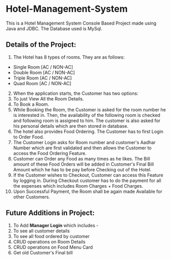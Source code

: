 # Hotel-Management-System
This is a Hotel Management System Console Based Project made using Java and JDBC. The Database used is MySql.

## Details of the Project:
1. The Hotel has 8 types of rooms. 
They are as follows:
  - Single Room [AC / NON-AC]
  - Double Room [AC / NON-AC]
  - Triple Room [AC / NON-AC]
  - Quad Room [AC / NON-AC]
2. When the application starts, the Customer has two options: 
  1. To just View All the Room Details. 
  2. To Book a Room.
3. While Booking the Room, the Customer is asked for the room number he is interested in. Then, the availability of the following room is checked and following room is assigned to him. The customer is also asked for his personal details which are then stored in database.
4. The hotel also provides Food Ordering. The Customer has to first Login to Order Food. 
5. The Customer Login asks for Room number and customer's Aadhar Number which are first validated and then allows the Customer to access the Food Ordering Feature.
6. Customer can Order any Food as many times as he likes. The Bill amount of these Food Orders will be added in Customer's Final Bill Amount which he has to be pay before Checking out of the Hotel.
7. If the Customer wishes to Checkout, Customer can access this Feature by logging in. During Checkout customer has to do the payment for all the expenses which includes Room Charges + Food Charges.
8. Upon Successful Payment, the Room shall be again made Available for other Customers. 


## Future Additions in Project:
1. To Add **Manager Login** which includes -
  1. To see all customer details
  2. To see all food ordered by customer
  3. CRUD operations on Room Details
  4. CRUD operations on Food Menu Card
  5. Get old Customer's Final bill 
